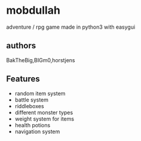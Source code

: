 # mobdullah
adventure / rpg game made in python3 with easygui

## authors 

BakTheBig,BIGm0,horstjens


## Features

 * random item system
 * battle system
 * riddleboxes
 * different monster types
 * weight system for items
 * health potions
 * navigation system
 
